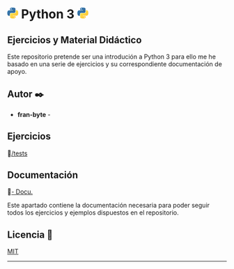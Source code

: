 # <img src="mdArchives/py.png"/> Python 3 <img src="mdArchives/py.png"/>
## Ejercicios y Material Didáctico

Este repositorio pretende ser una introdución a Python 3 para ello me he basado en una serie de ejercicios y su correspondiente documentación de apoyo.
## Autor ✒️
* **fran-byte** -
## Ejercicios
:open_file_folder:[/tests](/tests)
## Documentación
:book:[- Docu.](/documentation/mat.md)

Este apartado contiene la documentación necesaria para poder seguir todos los ejercicios y ejemplos dispuestos en el repositorio.
## Licencia 📄
[MIT](https://choosealicense.com/licenses/mit/)

---

